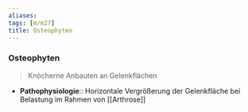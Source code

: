 ```yaml
---
aliases: 
tags: [m/m27]
title: Osteophyten
---
```

### Osteophyten
> Knöcherne Anbauten an Gelenkflächen
- **Pathophysiologie**:: Horizontale Vergrößerung der Gelenkfläche bei Belastung im Rahmen von [[Arthrose]]